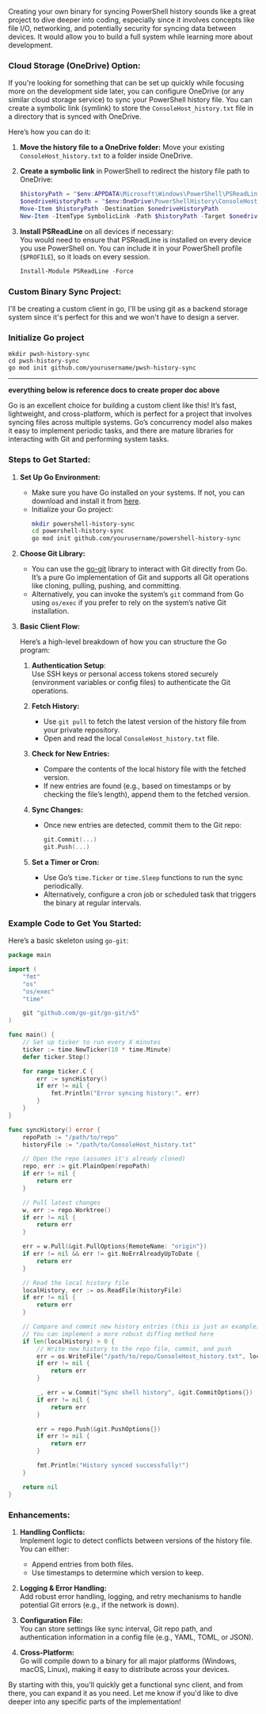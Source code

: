 Creating your own binary for syncing PowerShell history sounds like a great project to dive deeper into coding, especially since it involves concepts like file I/O, networking, and potentially security for syncing data between devices. It would allow you to build a full system while learning more about development.

### Cloud Storage (OneDrive) Option:
If you're looking for something that can be set up quickly while focusing more on the development side later, you can configure OneDrive (or any similar cloud storage service) to sync your PowerShell history file. You can create a symbolic link (symlink) to store the `ConsoleHost_history.txt` file in a directory that is synced with OneDrive.

Here’s how you can do it:

1. **Move the history file to a OneDrive folder:**
   Move your existing `ConsoleHost_history.txt` to a folder inside OneDrive.

2. **Create a symbolic link** in PowerShell to redirect the history file path to OneDrive:

   ```powershell
   $historyPath = "$env:APPDATA\Microsoft\Windows\PowerShell\PSReadLine\ConsoleHost_history.txt"
   $onedriveHistoryPath = "$env:OneDrive\PowerShellHistory\ConsoleHost_history.txt"
   Move-Item $historyPath -Destination $onedriveHistoryPath
   New-Item -ItemType SymbolicLink -Path $historyPath -Target $onedriveHistoryPath
   ```

3. **Install PSReadLine** on all devices if necessary:  
   You would need to ensure that PSReadLine is installed on every device you use PowerShell on. You can include it in your PowerShell profile (`$PROFILE`), so it loads on every session.

   ```powershell
   Install-Module PSReadLine -Force
   ```

### Custom Binary Sync Project:

I'll be creating a custom client in go, I'll be using git as a backend storage system since it's perfect for this and we won't have to design a server.

### Initialize Go project

```shell
mkdir pwsh-history-sync
cd pwsh-history-sync
go mod init github.com/yourusername/pwsh-history-sync
```

---

**everything below is reference docs to create proper doc above**


Go is an excellent choice for building a custom client like this! It’s fast, lightweight, and cross-platform, which is perfect for a project that involves syncing files across multiple systems. Go’s concurrency model also makes it easy to implement periodic tasks, and there are mature libraries for interacting with Git and performing system tasks.

### Steps to Get Started:

1. **Set Up Go Environment:**
   - Make sure you have Go installed on your systems. If not, you can download and install it from [here](https://golang.org/dl/).
   - Initialize your Go project:
     ```bash
     mkdir powershell-history-sync
     cd powershell-history-sync
     go mod init github.com/yourusername/powershell-history-sync
     ```

2. **Choose Git Library:**
   - You can use the [go-git](https://pkg.go.dev/github.com/go-git/go-git/v5) library to interact with Git directly from Go. It’s a pure Go implementation of Git and supports all Git operations like cloning, pulling, pushing, and committing.
   - Alternatively, you can invoke the system’s `git` command from Go using `os/exec` if you prefer to rely on the system’s native Git installation.

3. **Basic Client Flow:**

   Here’s a high-level breakdown of how you can structure the Go program:

   1. **Authentication Setup**:  
      Use SSH keys or personal access tokens stored securely (environment variables or config files) to authenticate the Git operations.

   2. **Fetch History:**
      - Use `git pull` to fetch the latest version of the history file from your private repository.
      - Open and read the local `ConsoleHost_history.txt` file.

   3. **Check for New Entries:**
      - Compare the contents of the local history file with the fetched version.
      - If new entries are found (e.g., based on timestamps or by checking the file’s length), append them to the fetched version.

   4. **Sync Changes:**
      - Once new entries are detected, commit them to the Git repo:
        ```go
        git.Commit(...)
        git.Push(...)
        ```

   5. **Set a Timer or Cron:**
      - Use Go’s `time.Ticker` or `time.Sleep` functions to run the sync periodically.
      - Alternatively, configure a cron job or scheduled task that triggers the binary at regular intervals.

### Example Code to Get You Started:

Here’s a basic skeleton using `go-git`:

```go
package main

import (
    "fmt"
    "os"
    "os/exec"
    "time"

    git "github.com/go-git/go-git/v5"
)

func main() {
    // Set up ticker to run every X minutes
    ticker := time.NewTicker(10 * time.Minute)
    defer ticker.Stop()

    for range ticker.C {
        err := syncHistory()
        if err != nil {
            fmt.Println("Error syncing history:", err)
        }
    }
}

func syncHistory() error {
    repoPath := "/path/to/repo"
    historyFile := "/path/to/ConsoleHost_history.txt"

    // Open the repo (assumes it's already cloned)
    repo, err := git.PlainOpen(repoPath)
    if err != nil {
        return err
    }

    // Pull latest changes
    w, err := repo.Worktree()
    if err != nil {
        return err
    }

    err = w.Pull(&git.PullOptions{RemoteName: "origin"})
    if err != nil && err != git.NoErrAlreadyUpToDate {
        return err
    }

    // Read the local history file
    localHistory, err := os.ReadFile(historyFile)
    if err != nil {
        return err
    }

    // Compare and commit new history entries (this is just an example)
    // You can implement a more robust diffing method here
    if len(localHistory) > 0 {
        // Write new history to the repo file, commit, and push
        err = os.WriteFile("/path/to/repo/ConsoleHost_history.txt", localHistory, 0644)
        if err != nil {
            return err
        }

        _, err = w.Commit("Sync shell history", &git.CommitOptions{})
        if err != nil {
            return err
        }

        err = repo.Push(&git.PushOptions{})
        if err != nil {
            return err
        }

        fmt.Println("History synced successfully!")
    }

    return nil
}
```

### Enhancements:

1. **Handling Conflicts:**  
   Implement logic to detect conflicts between versions of the history file. You can either:
   - Append entries from both files.
   - Use timestamps to determine which version to keep.
   
2. **Logging & Error Handling:**  
   Add robust error handling, logging, and retry mechanisms to handle potential Git errors (e.g., if the network is down).

3. **Configuration File:**  
   You can store settings like sync interval, Git repo path, and authentication information in a config file (e.g., YAML, TOML, or JSON).

4. **Cross-Platform:**  
   Go will compile down to a binary for all major platforms (Windows, macOS, Linux), making it easy to distribute across your devices.

By starting with this, you'll quickly get a functional sync client, and from there, you can expand it as you need. Let me know if you'd like to dive deeper into any specific parts of the implementation!